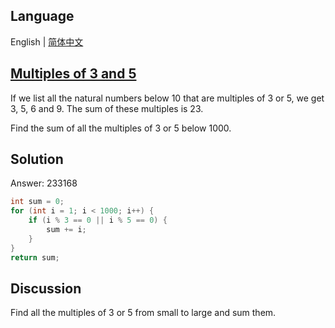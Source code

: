 ## Language

English | [简体中文](README-zh_CN.md)

## [Multiples of 3 and 5](https://projecteuler.net/problem=1)

If we list all the natural numbers below 10 that are multiples of 3 or 5, we get 3, 5, 6 and 9. The sum of these multiples is 23.

Find the sum of all the multiples of 3 or 5 below 1000.

## Solution

Answer: 233168

```java
int sum = 0;
for (int i = 1; i < 1000; i++) {
	if (i % 3 == 0 || i % 5 == 0) {
		sum += i;
	}
}
return sum;
```

## Discussion

Find all the multiples of 3 or 5 from small to large and sum them.
